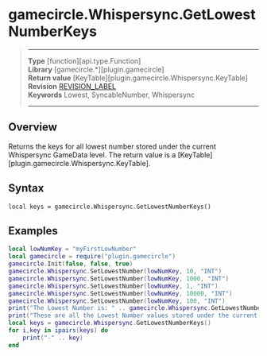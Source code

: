 # gamecircle.Whispersync.GetLowestNumberKeys

> --------------------- ------------------------------------------------------------------------------------------
> __Type__              [function][api.type.Function]  
> __Library__           [gamecircle.*][plugin.gamecircle]  
> __Return value__      [KeyTable][plugin.gamecircle.Whispersync.KeyTable]  
> __Revision__          [REVISION_LABEL](REVISION_URL)  
> __Keywords__          Lowest, SyncableNumber, Whispersync  
> --------------------- ------------------------------------------------------------------------------------------


## Overview
Returns the keys for all lowest number stored under the current Whispersync GameData level. The return value is a [KeyTable][plugin.gamecircle.Whispersync.KeyTable].


## Syntax
	local keys = gamecircle.Whispersync.GetLowestNumberKeys()
	
## Examples

``````lua  
local lowNumKey = "myFirstLowNumber" 
local gamecircle = require("plugin.gamecircle")  
gamecircle.Init(false, false, true)  
gamecircle.Whispersync.SetLowestNumber(lowNumKey, 10, "INT")  
gamecircle.Whispersync.SetLowestNumber(lowNumKey, 1000, "INT")  
gamecircle.Whispersync.SetLowestNumber(lowNumKey, 1, "INT")  
gamecircle.Whispersync.SetLowestNumber(lowNumKey, 10000, "INT")  
gamecircle.Whispersync.SetLowestNumber(lowNumKey, 100, "INT")  
print("The Lowest Number is: " .. gamecircle.Whispersync.GetLowestNumber(lowNumKey, "INT").value)  
print("These are all the Lowest Number values stored under the current GameData set of Whispersync.")  
local keys = gamecircle.Whispersync.GetLowestNumberKeys()  
for i,key in ipairs(keys) do  
	print("-" .. key)  
end  
``````
